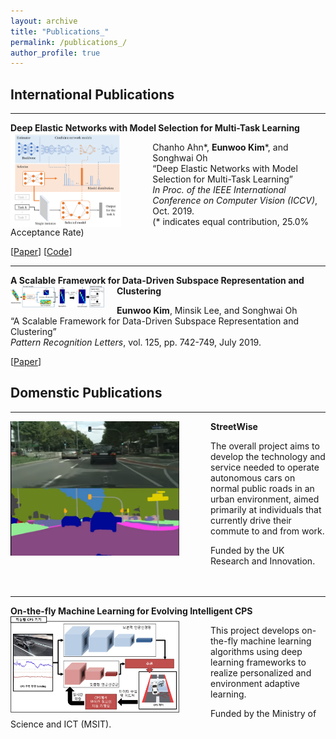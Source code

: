```yaml
---
layout: archive
title: "Publications_"
permalink: /publications_/
author_profile: true
---
```


## International Publications
-----
**Deep Elastic Networks with Model Selection for Multi-Task Learning** 
<img src='/images/DEN.png' height="150" align="left" style="margin-right:50px">      
   
   Chanho Ahn\*, **Eunwoo Kim**\*, and Songhwai Oh     
   “Deep Elastic Networks with Model Selection for Multi-Task Learning”    
   *In Proc. of the IEEE International Conference on Computer Vision (ICCV)*, Oct. 2019.       
   (\* indicates  equal contribution, 25.0% Acceptance Rate)

   [[Paper](https://arxiv.org/abs/1909.04860)] [[Code](https://github.com/rllab-snu/Deep-Elastic-Network)]

-----
**A Scalable Framework for Data-Driven Subspace Representation and Clustering** 
<img src='/images/prl.jpg' width="150" align="left" style="margin-right:20px">    

   **Eunwoo Kim**, Minsik Lee, and Songhwai Oh      
   “A Scalable Framework for Data-Driven Subspace Representation and Clustering”      
   *Pattern Recognition Letters*, vol. 125, pp. 742-749, July 2019.  
   
   [[Paper](https://www.sciencedirect.com/science/article/pii/S0167865519302107)] 

   
## Domenstic Publications
   
-----
**StreetWise**
<img src='/images/streetwise3.png' width="270" align="left" style="margin-right:50px">    
   
   The overall project aims to develop the technology and service needed to operate
   autonomous cars on normal public roads in an urban environment, aimed primarily
   at individuals that currently drive their commute to and from work.
   
   Funded by the UK Research and Innovation.<br/><br/><br/>
  
-----
**On-the-fly Machine Learning for Evolving Intelligent CPS**
<img src='/images/otfml.png' width="270" align="left" style="margin-right:50px">       
   
   This project develops on-the-fly machine learning algorithms using deep learning
   frameworks to realize personalized and environment adaptive learning.
   
   Funded by the Ministry of Science and ICT (MSIT).<br/><br/> 
  

